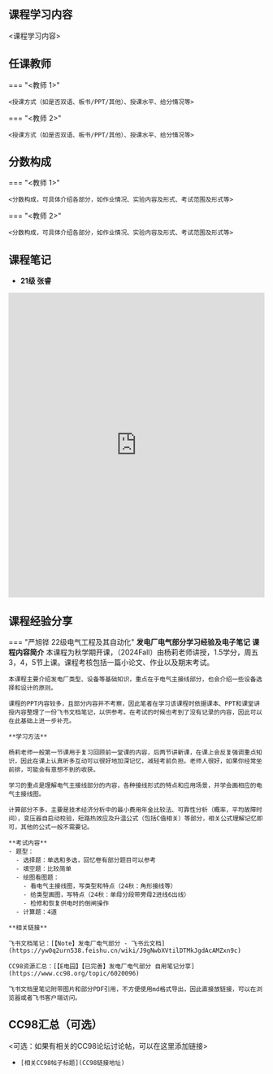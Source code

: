 
## 课程学习内容

<课程学习内容>


## 任课教师

=== "<教师 1>"

    <授课方式（如是否双语、板书/PPT/其他）、授课水平、给分情况等>

=== "<教师 2>"

    <授课方式（如是否双语、板书/PPT/其他）、授课水平、给分情况等>


## 分数构成

=== "<教师 1>"

    <分数构成，可具体介绍各部分，如作业情况、实验内容及形式、考试范围及形式等>

=== "<教师 2>"

    <分数构成，可具体介绍各部分，如作业情况、实验内容及形式、考试范围及形式等>


## 课程笔记

* **21级 张睿** 

<iframe src="http://file.eestudy-place.com/files/files/专业选修课/电气工程及其自动化/发电厂电气系统/张睿发电厂知识点总结.pdf" width="100%" height="600px" style="border: none;">
This browser does not support PDFs
</iframe>

## 课程经验分享


=== "严旭铧 22级电气工程及其自动化"
    **发电厂电气部分学习经验及电子笔记**
    **课程内容简介**
    本课程为秋学期开课，（2024Fall）由杨莉老师讲授，1.5学分，周五3，4，5节上课。课程考核包括一篇小论文、作业以及期末考试。

    本课程主要介绍发电厂类型、设备等基础知识，重点在于电气主接线部分，也会介绍一些设备选择和设计的原则。

    课程的PPT内容较多，且部分内容并不考察，因此笔者在学习该课程时依据课本、PPT和课堂讲授内容整理了一份飞书文档笔记，以供参考。在考试的时候也考到了没有记录的内容，因此可以在此基础上进一步补充。

    **学习方法**

    杨莉老师一般第一节课用于复习回顾前一堂课的内容，后两节讲新课，在课上会反复强调重点知识，因此在课上认真听多互动可以很好地加深记忆，减轻考前负担。老师人很好，如果你经常坐前排，可能会有意想不到的收获。

    学习的重点是理解电气主接线部分的内容，各种接线形式的特点和应用场景，并学会画相应的电气主接线图。

    计算部分不多，主要是技术经济分析中的最小费用年金比较法、可靠性分析（概率，平均故障时间），变压器自启动校验，短路热效应及升温公式（包括C值相关）等部分，相关公式理解记忆即可，其他的公式一般不需要记。

    **考试内容**
    - 题型：
      - 选择题：单选和多选，回忆卷有部分题目可以参考
      - 填空题：比较简单
      - 绘图看图题： 
        - 看电气主接线图，写类型和特点（24秋：角形接线等）
        - 给类型画图，写特点（24秋：单母分段带旁母2进线6出线）
        - 检修和恢复供电时的倒闸操作
      - 计算题：4道

    **相关链接**
    
    飞书文档笔记：[【Note】发电厂电气部分 - 飞书云文档](https://yw0q2urn538.feishu.cn/wiki/J9gNwbXVtilDTMkJgdAcAMZxn9c)

    CC98资源汇总：[【E电园】【已完善】发电厂电气部分 自用笔记分享](https://www.cc98.org/topic/6020096)

    飞书文档里笔记附带图片和部分PDF引用，不方便使用md格式导出，因此直接放链接，可以在浏览器或者飞书客户端访问。 

## CC98汇总（可选）
<可选：如果有相关的CC98论坛讨论帖，可以在这里添加链接>
* `[相关CC98帖子标题](CC98链接地址)`